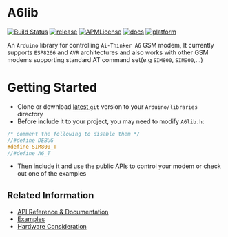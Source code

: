 # A6lib 
[![Build Status](https://travis-ci.com/IMAN4K/A6lib.svg?branch=master)](https://travis-ci.com/IMAN4K/A6lib)
[![release](https://img.shields.io/badge/release-v1.0.0-blue.svg)](https://github.com/IMAN4K/A6lib/tree/v1.0.0)
[![APMLicense](https://img.shields.io/apm/l/vim-mode.svg)](https://github.com/IMAN4K/A6lib/blob/master/LICENSE.md)
[![docs](https://img.shields.io/badge/docs-Doxygen-red.svg)](https://github.com/IMAN4K/A6lib/tree/master/docs)
[![platform](https://img.shields.io/badge/platform-espressif8266%20%7C%20atmelavr-orange.svg)](https://github.com/IMAN4K/A6lib)

An `Arduino` library for controlling `Ai-Thinker A6` GSM modem, It currently supports `ESP8266` and `AVR` architectures and also works with other GSM modems supporting standard AT command set(e.g `SIM800`, `SIM900`,...)

# Getting Started
* Clone or download [latest ](https://github.com/IMAN4K/A6lib/releases)`git` version to your `Arduino/libraries` directory
* Before include it to your project, you may need to modify `A6lib.h`:
```c++
/* comment the following to disable them */
//#define DEBUG
#define SIM800_T
//#define A6_T
```
* Then include it and use the public APIs to control your modem or check out one of the examples

## Related Information
  * [API Reference & Documentation](https://github.com/IMAN4K/A6lib/tree/master/docs)
  * [Examples](https://github.com/IMAN4K/A6lib/tree/master/examples)
  * [Hardware Consideration](https://github.com/IMAN4K/A6lib/wiki)